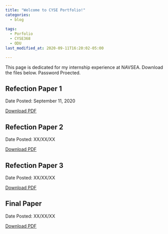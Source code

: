 ```yaml
---
title: "Welcome to CYSE Portfolio!"
categories:
  - blog
  
tags:
  - Porfolio
  - CYSE368
  - ODU
last_modified_at: 2020-09-11T16:20:02-05:00

---
```

<p> This page is dedicated for my internship experience at NAVSEA.  Download the files below.  Password Proected. </p>
<div> 
  <h2> Refection Paper 1 </h2>
  <div class = "notice--info">
    <p> Date Posted: September 11, 2020 </p>
    <a href="/assets/#" class="btn btn--inverse .btn--small"> Download PDF</a> 
  </div>
</div>

<div> 
  <h2> Refection Paper 2 </h2>
  <div class = "notice--info">
    <p> Date Posted: XX/XX/XX </p>
    <a href="/assets/#" class="btn btn--inverse .btn--small"> Download PDF</a> 
  </div>
</div>

<div> 
  <h2> Refection Paper 3 </h2>
  <div class = "notice--info">
    <p> Date Posted: XX/XX/XX </p>
    <a href="/assets/#" class="btn btn--inverse .btn--small"> Download PDF</a> 
  </div>
</div>

<div> 
  <h2> Final Paper </h2>
  <div class = "notice--danger">
    <p> Date Posted: XX/XX/XX </p>
    <a href="/assets/#" class="btn btn--inverse .btn--small"> Download PDF</a> 
  </div>
</div>



